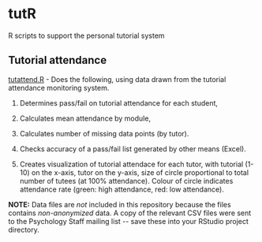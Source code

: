 # tutR
R scripts to support the personal tutorial system

## Tutorial attendance

[tutattend.R](tutattend.R) - Does the following, using data drawn from the tutorial attendance monitoring system.

1. Determines pass/fail on tutorial attendance for each student,

2. Calculates mean attendance by module, 

3. Calculates number of missing data points (by tutor). 

4. Checks accuracy of a pass/fail list generated by other means (Excel).

5. Creates visualization of tutorial attendace for each tutor, with tutorial (1-10) on the x-axis, tutor on the y-axis, size of circle proportional to total number of tutees (at 100% attendance). Colour of circle indicates attendance rate (green: high attendance, red: low attendance). 

**NOTE:** Data files are _not_ included in this repository because the files contains _non-anonymized_ data. A copy of the relevant CSV files were sent to the Psychology Staff mailing list -- save these into your RStudio project directory.

